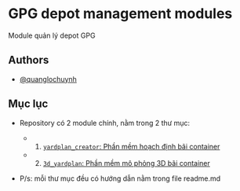 # GPG depot management modules

Module quản lý depot GPG

## Authors

- [@quanglochuynh](https://github.com/quanglochuynh/)

## Mục lục

- Repository có 2 module chính, nằm trong 2 thư mục:

  - 1. [`yardplan_creator`: Phần mềm hoạch định bãi container](https://github.com/quanglochuynh/GPG_3D_yardplan/tree/master/yardplan_creator)
  - 2. [`3d_yardplan`: Phần mềm mô phỏng 3D bãi container](https://github.com/quanglochuynh/GPG_3D_yardplan/tree/master/3d_yardplan)

- P/s: mỗi thư mục đều có hướng dẫn nằm trong file readme.md

